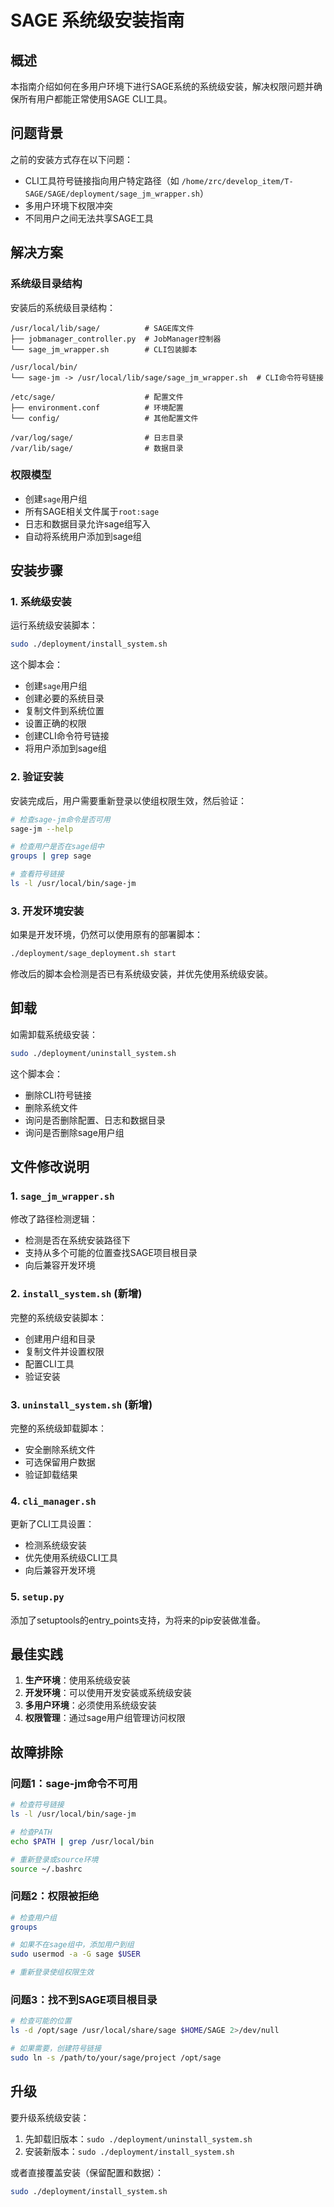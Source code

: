 # SAGE 系统级安装指南

## 概述

本指南介绍如何在多用户环境下进行SAGE系统的系统级安装，解决权限问题并确保所有用户都能正常使用SAGE CLI工具。

## 问题背景

之前的安装方式存在以下问题：
- CLI工具符号链接指向用户特定路径（如 `/home/zrc/develop_item/T-SAGE/SAGE/deployment/sage_jm_wrapper.sh`）
- 多用户环境下权限冲突
- 不同用户之间无法共享SAGE工具

## 解决方案

### 系统级目录结构

安装后的系统级目录结构：
```
/usr/local/lib/sage/          # SAGE库文件
├── jobmanager_controller.py  # JobManager控制器
└── sage_jm_wrapper.sh        # CLI包装脚本

/usr/local/bin/
└── sage-jm -> /usr/local/lib/sage/sage_jm_wrapper.sh  # CLI命令符号链接

/etc/sage/                    # 配置文件
├── environment.conf          # 环境配置
└── config/                   # 其他配置文件

/var/log/sage/                # 日志目录
/var/lib/sage/                # 数据目录
```

### 权限模型

- 创建`sage`用户组
- 所有SAGE相关文件属于`root:sage`
- 日志和数据目录允许sage组写入
- 自动将系统用户添加到sage组

## 安装步骤

### 1. 系统级安装

运行系统级安装脚本：
```bash
sudo ./deployment/install_system.sh
```

这个脚本会：
- 创建`sage`用户组
- 创建必要的系统目录
- 复制文件到系统位置
- 设置正确的权限
- 创建CLI命令符号链接
- 将用户添加到sage组

### 2. 验证安装

安装完成后，用户需要重新登录以使组权限生效，然后验证：
```bash
# 检查sage-jm命令是否可用
sage-jm --help

# 检查用户是否在sage组中
groups | grep sage

# 查看符号链接
ls -l /usr/local/bin/sage-jm
```

### 3. 开发环境安装

如果是开发环境，仍然可以使用原有的部署脚本：
```bash
./deployment/sage_deployment.sh start
```

修改后的脚本会检测是否已有系统级安装，并优先使用系统级安装。

## 卸载

如需卸载系统级安装：
```bash
sudo ./deployment/uninstall_system.sh
```

这个脚本会：
- 删除CLI符号链接
- 删除系统文件
- 询问是否删除配置、日志和数据目录
- 询问是否删除sage用户组

## 文件修改说明

### 1. `sage_jm_wrapper.sh`

修改了路径检测逻辑：
- 检测是否在系统安装路径下
- 支持从多个可能的位置查找SAGE项目根目录
- 向后兼容开发环境

### 2. `install_system.sh` (新增)

完整的系统级安装脚本：
- 创建用户组和目录
- 复制文件并设置权限
- 配置CLI工具
- 验证安装

### 3. `uninstall_system.sh` (新增)

完整的系统级卸载脚本：
- 安全删除系统文件
- 可选保留用户数据
- 验证卸载结果

### 4. `cli_manager.sh`

更新了CLI工具设置：
- 检测系统级安装
- 优先使用系统级CLI工具
- 向后兼容开发环境

### 5. `setup.py`

添加了setuptools的entry_points支持，为将来的pip安装做准备。

## 最佳实践

1. **生产环境**：使用系统级安装
2. **开发环境**：可以使用开发安装或系统级安装
3. **多用户环境**：必须使用系统级安装
4. **权限管理**：通过sage用户组管理访问权限

## 故障排除

### 问题1：sage-jm命令不可用
```bash
# 检查符号链接
ls -l /usr/local/bin/sage-jm

# 检查PATH
echo $PATH | grep /usr/local/bin

# 重新登录或source环境
source ~/.bashrc
```

### 问题2：权限被拒绝
```bash
# 检查用户组
groups

# 如果不在sage组中，添加用户到组
sudo usermod -a -G sage $USER

# 重新登录使组权限生效
```

### 问题3：找不到SAGE项目根目录
```bash
# 检查可能的位置
ls -d /opt/sage /usr/local/share/sage $HOME/SAGE 2>/dev/null

# 如果需要，创建符号链接
sudo ln -s /path/to/your/sage/project /opt/sage
```

## 升级

要升级系统级安装：
1. 先卸载旧版本：`sudo ./deployment/uninstall_system.sh`
2. 安装新版本：`sudo ./deployment/install_system.sh`

或者直接覆盖安装（保留配置和数据）：
```bash
sudo ./deployment/install_system.sh
```
